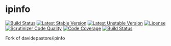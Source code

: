 # ipinfo

[![Build Status](https://travis-ci.org/ginsen/ipinfo.svg?branch=master)](https://travis-ci.org/ginsen/ipinfo)
[![Latest Stable Version](https://poser.pugx.org/ginsen/ipinfo/v/stable.svg)](https://packagist.org/packages/ginsen/ipinfo)
[![Latest Unstable Version](https://poser.pugx.org/ginsen/ipinfo/v/unstable.svg)](https://packagist.org/packages/ginsen/ipinfo)
[![License](https://poser.pugx.org/ginsen/ipinfo/license.svg)](https://packagist.org/packages/ginsen/ipinfo)
[![Scrutinizer Code Quality](https://scrutinizer-ci.com/g/ginsen/ipinfo/badges/quality-score.png?b=master)](https://scrutinizer-ci.com/g/ginsen/ipinfo/?branch=master)
[![Code Coverage](https://scrutinizer-ci.com/g/ginsen/ipinfo/badges/coverage.png?b=master)](https://scrutinizer-ci.com/g/ginsen/ipinfo/?branch=master)
[![Build Status](https://scrutinizer-ci.com/g/ginsen/ipinfo/badges/build.png?b=master)](https://scrutinizer-ci.com/g/ginsen/ipinfo/build-status/master)

Fork of davidepastore/ipinfo
